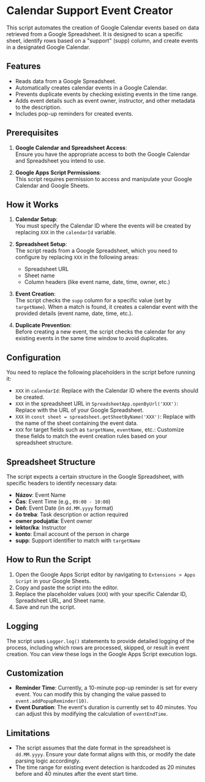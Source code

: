 # Calendar Support Event Creator

This script automates the creation of Google Calendar events based on data retrieved from a Google Spreadsheet. It is designed to scan a specific sheet, identify rows based on a "support" (supp) column, and create events in a designated Google Calendar.

## Features

- Reads data from a Google Spreadsheet.
- Automatically creates calendar events in a Google Calendar.
- Prevents duplicate events by checking existing events in the time range.
- Adds event details such as event owner, instructor, and other metadata to the description.
- Includes pop-up reminders for created events.
  
## Prerequisites

1. **Google Calendar and Spreadsheet Access**:  
   Ensure you have the appropriate access to both the Google Calendar and Spreadsheet you intend to use.
   
2. **Google Apps Script Permissions**:  
   This script requires permission to access and manipulate your Google Calendar and Google Sheets.

## How it Works

1. **Calendar Setup**:  
   You must specify the Calendar ID where the events will be created by replacing `XXX` in the `calendarId` variable.

2. **Spreadsheet Setup**:  
   The script reads from a Google Spreadsheet, which you need to configure by replacing `XXX` in the following areas:
   
   - Spreadsheet URL
   - Sheet name
   - Column headers (like event name, date, time, owner, etc.)

3. **Event Creation**:  
   The script checks the `supp` column for a specific value (set by `targetName`). When a match is found, it creates a calendar event with the provided details (event name, date, time, etc.).

4. **Duplicate Prevention**:  
   Before creating a new event, the script checks the calendar for any existing events in the same time window to avoid duplicates.

## Configuration

You need to replace the following placeholders in the script before running it:

- `XXX` in `calendarId`: Replace with the Calendar ID where the events should be created.
- `XXX` in the spreadsheet URL in `SpreadsheetApp.openByUrl('XXX')`: Replace with the URL of your Google Spreadsheet.
- `XXX` in `const sheet = spreadsheet.getSheetByName('XXX')`: Replace with the name of the sheet containing the event data.
- `XXX` for target fields such as `targetName`, `eventName`, etc.: Customize these fields to match the event creation rules based on your spreadsheet structure.

## Spreadsheet Structure

The script expects a certain structure in the Google Spreadsheet, with specific headers to identify necessary data:

- **Názov**: Event Name
- **Čas**: Event Time (e.g., `09:00 - 10:00`)
- **Deň**: Event Date (in `dd.MM.yyyy` format)
- **čo treba**: Task description or action required
- **owner podujatia**: Event owner
- **lektor/ka**: Instructor
- **konto**: Email account of the person in charge
- **supp**: Support identifier to match with `targetName`

## How to Run the Script

1. Open the Google Apps Script editor by navigating to `Extensions > Apps Script` in your Google Sheets.
2. Copy and paste the script into the editor.
3. Replace the placeholder values (`XXX`) with your specific Calendar ID, Spreadsheet URL, and Sheet name.
4. Save and run the script.

## Logging

The script uses `Logger.log()` statements to provide detailed logging of the process, including which rows are processed, skipped, or result in event creation. You can view these logs in the Google Apps Script execution logs.

## Customization

- **Reminder Time**: Currently, a 10-minute pop-up reminder is set for every event. You can modify this by changing the value passed to `event.addPopupReminder(10)`.
- **Event Duration**: The event's duration is currently set to 40 minutes. You can adjust this by modifying the calculation of `eventEndTime`.

## Limitations

- The script assumes that the date format in the spreadsheet is `dd.MM.yyyy`. Ensure your date format aligns with this, or modify the date parsing logic accordingly.
- The time range for existing event detection is hardcoded as 20 minutes before and 40 minutes after the event start time.
